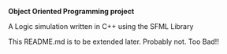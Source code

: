 **Object Oriented Programming project**

A Logic simulation written in C++ using the SFML Library

This README.md is to be extended later. Probably not. Too Bad!!
